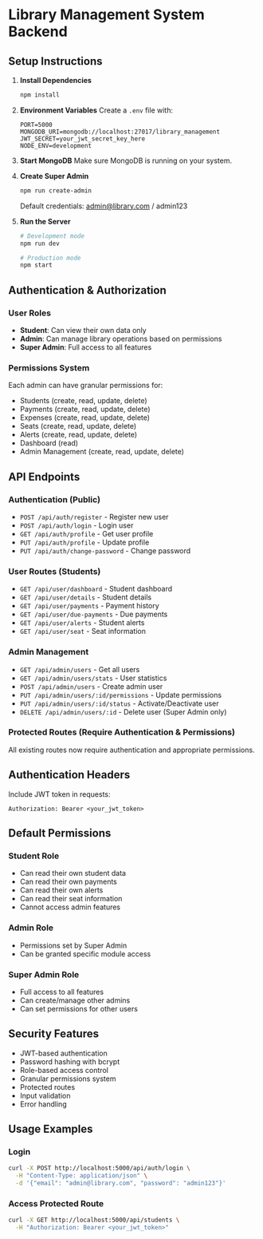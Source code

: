 # Library Management System Backend

## Setup Instructions

1. **Install Dependencies**
   ```bash
   npm install
   ```

2. **Environment Variables**
   Create a `.env` file with:
   ```
   PORT=5000
   MONGODB_URI=mongodb://localhost:27017/library_management
   JWT_SECRET=your_jwt_secret_key_here
   NODE_ENV=development
   ```

3. **Start MongoDB**
   Make sure MongoDB is running on your system.

4. **Create Super Admin**
   ```bash
   npm run create-admin
   ```
   Default credentials: admin@library.com / admin123

5. **Run the Server**
   ```bash
   # Development mode
   npm run dev
   
   # Production mode
   npm start
   ```

## Authentication & Authorization

### User Roles
- **Student**: Can view their own data only
- **Admin**: Can manage library operations based on permissions
- **Super Admin**: Full access to all features

### Permissions System
Each admin can have granular permissions for:
- Students (create, read, update, delete)
- Payments (create, read, update, delete)
- Expenses (create, read, update, delete)
- Seats (create, read, update, delete)
- Alerts (create, read, update, delete)
- Dashboard (read)
- Admin Management (create, read, update, delete)

## API Endpoints

### Authentication (Public)
- `POST /api/auth/register` - Register new user
- `POST /api/auth/login` - Login user
- `GET /api/auth/profile` - Get user profile
- `PUT /api/auth/profile` - Update profile
- `PUT /api/auth/change-password` - Change password

### User Routes (Students)
- `GET /api/user/dashboard` - Student dashboard
- `GET /api/user/details` - Student details
- `GET /api/user/payments` - Payment history
- `GET /api/user/due-payments` - Due payments
- `GET /api/user/alerts` - Student alerts
- `GET /api/user/seat` - Seat information

### Admin Management
- `GET /api/admin/users` - Get all users
- `GET /api/admin/users/stats` - User statistics
- `POST /api/admin/users` - Create admin user
- `PUT /api/admin/users/:id/permissions` - Update permissions
- `PUT /api/admin/users/:id/status` - Activate/Deactivate user
- `DELETE /api/admin/users/:id` - Delete user (Super Admin only)

### Protected Routes (Require Authentication & Permissions)
All existing routes now require authentication and appropriate permissions.

## Authentication Headers
Include JWT token in requests:
```
Authorization: Bearer <your_jwt_token>
```

## Default Permissions

### Student Role
- Can read their own student data
- Can read their own payments
- Can read their own alerts
- Can read their seat information
- Cannot access admin features

### Admin Role
- Permissions set by Super Admin
- Can be granted specific module access

### Super Admin Role
- Full access to all features
- Can create/manage other admins
- Can set permissions for other users

## Security Features

- JWT-based authentication
- Password hashing with bcrypt
- Role-based access control
- Granular permissions system
- Protected routes
- Input validation
- Error handling

## Usage Examples

### Login
```bash
curl -X POST http://localhost:5000/api/auth/login \
  -H "Content-Type: application/json" \
  -d '{"email": "admin@library.com", "password": "admin123"}'
```

### Access Protected Route
```bash
curl -X GET http://localhost:5000/api/students \
  -H "Authorization: Bearer <your_jwt_token>"
```
